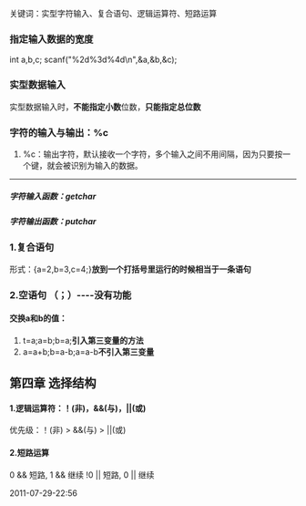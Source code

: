 关键词：实型字符输入、复合语句、逻辑运算符、短路运算



### 指定输入数据的宽度
 int a,b,c;
 scanf("%2d%3d%4d\n",&a,&b,&c);

### 实型数据输入
实型数据输入时，**不能指定小数**位数，**只能指定总位数**

### 字符的输入与输出：%c
1. %c：输出字符，默认接收一个字符，多个输入之间不用间隔，因为只要按一个键，就会被识别为输入的数据。

<hr>

##### 字符输入函数：getchar
##### 字符输出函数：putchar

### 1.复合语句
形式：{a=2,b=3,c=4;}**放到一个打括号里运行的时候相当于一条语句**

### 2.空语句   （；）----没有功能

#### 交换a和b的值：
1. t=a;a=b;b=a;**引入第三变量的方法**
2. a=a+b;b=a-b;a=a-b**不引入第三变量**


## 第四章 选择结构

#### 1.逻辑运算符：！(非)，&&(与)，||(或)
优先级：！(非) > &&(与) > ||(或)

#### 2.短路运算
0  && 短路, 1 && 继续
!0 || 短路, 0 || 继续

2011-07-29-22:56
